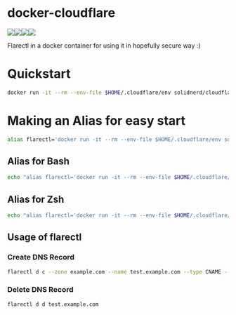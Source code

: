 docker-cloudflare
=================

[![](https://images.microbadger.com/badges/image/solidnerd/cloudflare.svg)](https://microbadger.com/images/solidnerd/cloudflare "Get your own image badge on microbadger.com")[![](https://images.microbadger.com/badges/version/solidnerd/cloudflare.svg)](https://microbadger.com/images/solidnerd/cloudflare "Get your own version badge on microbadger.com")[![](https://images.microbadger.com/badges/commit/solidnerd/cloudflare.svg)](https://microbadger.com/images/solidnerd/cloudflare "Get your own commit badge on microbadger.com")[![](https://images.microbadger.com/badges/license/solidnerd/cloudflare.svg)](https://microbadger.com/images/solidnerd/cloudflare "Get your own license badge on microbadger.com")

Flarectl in a docker container for using it in hopefully secure way :)

# Quickstart

```bash
docker run -it --rm --env-file $HOME/.cloudflare/env solidnerd/cloudflare --help
```

# Making an Alias for easy start

```bash
alias flarectl='docker run -it --rm --env-file $HOME/.cloudflare/env solidnerd/cloudflare'
```

## Alias for Bash
```bash
echo "alias flarectl='docker run -it --rm --env-file $HOME/.cloudflare/env solidnerd/cloudflare'" >> $HOME/.bashrc
```

## Alias for Zsh
```zsh
echo "alias flarectl='docker run -it --rm --env-file $HOME/.cloudflare/env solidnerd/cloudflare'" >> $HOME/.zshrc
```
## Usage of flarectl

### Create DNS Record

```bash
flarectl d c --zone example.com --name test.example.com --type CNAME --content example.com
```

### Delete DNS Record

```bash
flarectl d d test.example.com
```
 